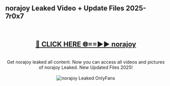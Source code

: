 <h2>norajoy Leaked Video + Update Files 2025- 7r0x7</h2>
<br>
<div align="center">
<h2><a href="https://libra.edu.pl?norajoy" rel="nofollow">🔴 CLICK HERE 🌐==►► norajoy</a></h2>
<br>
Get norajoy leaked all content. Now you can access all videos and pictures of norajoy Leaked. New Updated Files 2025!
<br>
<br>
<a href="https://libra.edu.pl?norajoy" rel="nofollow" data-target="animated-image.originalLink"><img src="https://i.ibb.co.com/WyWwxjT/player-gif2.gif" alt="norajoy Leaked OnlyFans" style="max-width: 100%; display: inline-block;" data-target="animated-image.originalImage"></a>
</div>
<br>